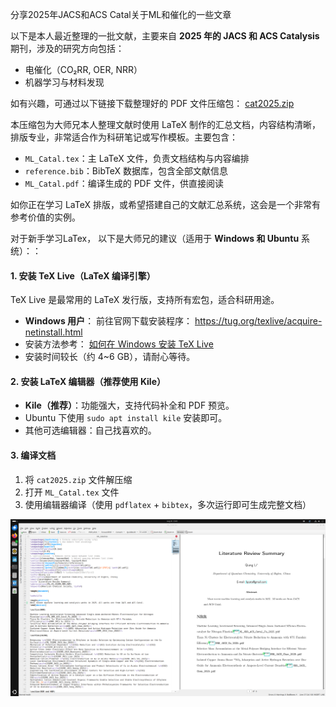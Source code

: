 分享2025年JACS和ACS Catal关于ML和催化的一些文章

以下是本人最近整理的一批文献，主要来自 **2025 年的 JACS 和 ACS Catalysis** 期刊，涉及的研究方向包括：

- 电催化（CO₂RR, OER, NRR）
- 机器学习与材料发现

如有兴趣，可通过以下链接下载整理好的 PDF 文件压缩包： [cat2025.zip](../Downloads/cat2025.zip)

本压缩包为大师兄本人整理文献时使用 LaTeX 制作的汇总文档，内容结构清晰，排版专业，非常适合作为科研笔记或写作模板。主要包含：

- `ML_Catal.tex`：主 LaTeX 文件，负责文档结构与内容编排
- `reference.bib`：BibTeX 数据库，包含全部文献信息
- `ML_Catal.pdf`：编译生成的 PDF 文件，供直接阅读

如你正在学习 LaTeX 排版，或希望搭建自己的文献汇总系统，这会是一个非常有参考价值的实例。



对于新手学习LaTex， 以下是大师兄的建议（适用于 **Windows 和 Ubuntu** 系统）：：

#### 1. 安装 TeX Live（LaTeX 编译引擎）

TeX Live 是最常用的 LaTeX 发行版，支持所有宏包，适合科研用途。

- **Windows 用户**：
   前往官网下载安装程序： https://tug.org/texlive/acquire-netinstall.html
- 安装方法参考： [如何在 Windows 安装 TeX Live](https://chat.openai.com/share/32e3e7d1-4b71-4053-b50c-d32a10b4dc85)
- 安装时间较长（约 4~6 GB），请耐心等待。

#### 2. 安装 LaTeX 编辑器（推荐使用 Kile）

- **Kile（推荐）**：功能强大，支持代码补全和 PDF 预览。
- Ubuntu 下使用 `sudo apt install kile` 安装即可。
- 其他可选编辑器：自己找喜欢的。

#### 3. 编译文档

1. 将 `cat2025.zip` 文件解压缩
2. 打开 `ML_Catal.tex` 文件
3. 使用编辑器编译（使用 `pdflatex` + `bibtex`，多次运行即可生成完整文档）

![shot](figs/ex12.3.png)



